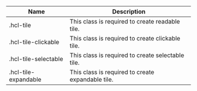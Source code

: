 | Name                 | Description                                       |
| -------------------- | ------------------------------------------------- |
| .hcl-tile            | This class is required to create readable tile.   |
| .hcl-tile-clickable  | This class is required to create clickable tile.  |
| .hcl-tile-selectable | This class is required to create selectable tile. |
| .hcl-tile-expandable | This class is required to create expandable tile. |